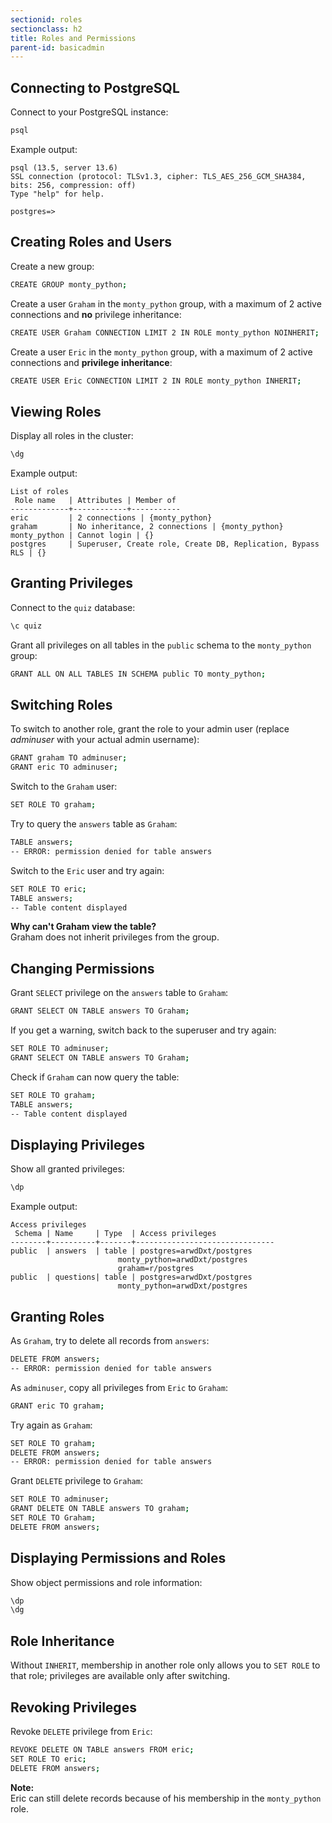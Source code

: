 ```yaml
---
sectionid: roles
sectionclass: h2
title: Roles and Permissions
parent-id: basicadmin
---
```


## Connecting to PostgreSQL

Connect to your PostgreSQL instance:

```sh
psql
```

Example output:

```
psql (13.5, server 13.6)
SSL connection (protocol: TLSv1.3, cipher: TLS_AES_256_GCM_SHA384, bits: 256, compression: off)
Type "help" for help.

postgres=>
```

## Creating Roles and Users

Create a new group:

```sh
CREATE GROUP monty_python;
```

Create a user `Graham` in the `monty_python` group, with a maximum of 2 active connections and **no** privilege inheritance:

```sh
CREATE USER Graham CONNECTION LIMIT 2 IN ROLE monty_python NOINHERIT;
```

Create a user `Eric` in the `monty_python` group, with a maximum of 2 active connections and **privilege inheritance**:

```sh
CREATE USER Eric CONNECTION LIMIT 2 IN ROLE monty_python INHERIT;
```

## Viewing Roles

Display all roles in the cluster:

```sh
\dg
```

Example output:

```
List of roles
 Role name   | Attributes | Member of
-------------+------------+-----------
eric         | 2 connections | {monty_python}
graham       | No inheritance, 2 connections | {monty_python}
monty_python | Cannot login | {}
postgres     | Superuser, Create role, Create DB, Replication, Bypass RLS | {}
```

## Granting Privileges

Connect to the `quiz` database:

```sh
\c quiz
```

Grant all privileges on all tables in the `public` schema to the `monty_python` group:

```sh
GRANT ALL ON ALL TABLES IN SCHEMA public TO monty_python;
```

## Switching Roles

To switch to another role, grant the role to your admin user (replace *adminuser* with your actual admin username):

```sh
GRANT graham TO adminuser;
GRANT eric TO adminuser;
```

Switch to the `Graham` user:

```sh
SET ROLE TO graham;
```

Try to query the `answers` table as `Graham`:

```sh
TABLE answers;
-- ERROR: permission denied for table answers
```

Switch to the `Eric` user and try again:

```sh
SET ROLE TO eric;
TABLE answers;
-- Table content displayed
```

**Why can't Graham view the table?**  
Graham does not inherit privileges from the group.

## Changing Permissions

Grant `SELECT` privilege on the `answers` table to `Graham`:

```sh
GRANT SELECT ON TABLE answers TO Graham;
```

If you get a warning, switch back to the superuser and try again:

```sh
SET ROLE TO adminuser;
GRANT SELECT ON TABLE answers TO Graham;
```

Check if `Graham` can now query the table:

```sh
SET ROLE TO graham;
TABLE answers;
-- Table content displayed
```

## Displaying Privileges

Show all granted privileges:

```sh
\dp
```

Example output:

```
Access privileges
 Schema | Name     | Type  | Access privileges
--------+----------+-------+-------------------------------
public  | answers  | table | postgres=arwdDxt/postgres
                        monty_python=arwdDxt/postgres
                        graham=r/postgres
public  | questions| table | postgres=arwdDxt/postgres
                        monty_python=arwdDxt/postgres
```

## Granting Roles

As `Graham`, try to delete all records from `answers`:

```sh
DELETE FROM answers;
-- ERROR: permission denied for table answers
```

As `adminuser`, copy all privileges from `Eric` to `Graham`:

```sh
GRANT eric TO graham;
```

Try again as `Graham`:

```sh
SET ROLE TO graham;
DELETE FROM answers;
-- ERROR: permission denied for table answers
```

Grant `DELETE` privilege to `Graham`:

```sh
SET ROLE TO adminuser;
GRANT DELETE ON TABLE answers TO graham;
SET ROLE TO Graham;
DELETE FROM answers;
```

## Displaying Permissions and Roles

Show object permissions and role information:

```sh
\dp
\dg
```

## Role Inheritance

Without `INHERIT`, membership in another role only allows you to `SET ROLE` to that role; privileges are available only after switching.

## Revoking Privileges

Revoke `DELETE` privilege from `Eric`:

```sh
REVOKE DELETE ON TABLE answers FROM eric;
SET ROLE TO eric;
DELETE FROM answers;
```

**Note:**  
Eric can still delete records because of his membership in the `monty_python` role.
